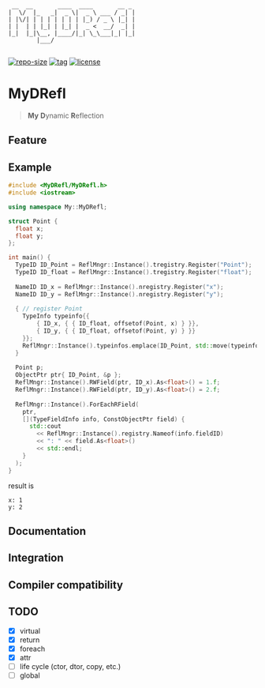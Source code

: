 ```

 __  __       ____  ____       __ _ 
|  \/  |_   _|  _ \|  _ \ ___ / _| |
| |\/| | | | | | | | |_) / _ \ |_| |
| |  | | |_| | |_| |  _ <  __/  _| |
|_|  |_|\__, |____/|_| \_\___|_| |_|
        |___/                       
                                                             

```

[![repo-size](https://img.shields.io/github/languages/code-size/shimakaze09/MyDRefl?style=flat)](https://github.com/shimakaze09/MyDRefl/archive/master.zip) [![tag](https://img.shields.io/github/v/tag/shimakaze09/MyDRefl)](https://github.com/shimakaze09/MyDRefl/tags) [![license](https://img.shields.io/github/license/shimakaze09/MyDRefl)](LICENSE)

# MyDRefl

> **My** **D**ynamic **R**eflection

## Feature

## Example

```c++
#include <MyDRefl/MyDRefl.h>
#include <iostream>

using namespace My::MyDRefl;

struct Point {
  float x;
  float y;
};

int main() {
  TypeID ID_Point = ReflMngr::Instance().tregistry.Register("Point");
  TypeID ID_float = ReflMngr::Instance().tregistry.Register("float");
  
  NameID ID_x = ReflMngr::Instance().nregistry.Register("x");
  NameID ID_y = ReflMngr::Instance().nregistry.Register("y");
  
  { // register Point
    TypeInfo typeinfo{{
        { ID_x, { { ID_float, offsetof(Point, x) } }},
        { ID_y, { { ID_float, offsetof(Point, y) } }}
    }};
    ReflMngr::Instance().typeinfos.emplace(ID_Point, std::move(typeinfo));
  }
  
  Point p;
  ObjectPtr ptr{ ID_Point, &p };
  ReflMngr::Instance().RWField(ptr, ID_x).As<float>() = 1.f;
  ReflMngr::Instance().RWField(ptr, ID_y).As<float>() = 2.f;
  
  ReflMngr::Instance().ForEachRField(
    ptr,
    [](TypeFieldInfo info, ConstObjectPtr field) {
      std::cout
        << ReflMngr::Instance().registry.Nameof(info.fieldID)
        << ": " << field.As<float>()
        << std::endl;
    }
  );
}
```

result is

```
x: 1
y: 2
```

## Documentation

## Integration

## Compiler compatibility

## TODO

- [x] virtual
- [x] return
- [x] foreach
- [x] attr
- [ ] life cycle (ctor, dtor, copy, etc.)
- [ ] global